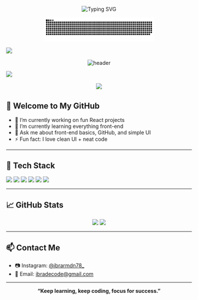 <!-- Animated Typing Intro -->
<p align="center">
  <img src="https://readme-typing-svg.demolab.com?font=Fira+Code&size=32&pause=1000&center=true&vCenter=true&color=AAAAAA&width=500&lines=Ibra+Decode" alt="Typing SVG" />
</p>

<!-- Rotating Chip Animation (can be customized) -->
<p align="center">
  <img src="https://raw.githubusercontent.com/Platane/snk/output/github-contribution-grid-snake.svg" alt="chip rotating" width="300" />
</p>
<p align="left">
<a href="https://github.com/IbraDecode">
<img  src="https://readme-components.vercel.app/api?component=text&text=HI%20IM%20IBRA&fill=linear-gradient(to%20top,%20%23d1d1d1%200%25,%20%23f0f0f0%20100%25)&textfill=black">
</a>
</p>
<!-- Stylish Capsule Header -->
<p align="center">
  <img src="https://raw.githubusercontent.com/raghavk16/raghavk16/master/coderman.gif" alt="header" />
</p>
<img  src="https://readme-components.vercel.app/api?component=text&text=NEWBIE%20FRONT%20END%20DEV&fill=linear-gradient(to%20top,%20%23d1d1d1%200%25,%20%23f0f0f0%20100%25)">
</a>
</p>
<p align="center">
  <img width="250" src="https://media.giphy.com/media/jIgXf4hgbHCeKiXpvt/giphy.gif">
</p>

## 👋 Welcome to My GitHub

- 🔭 I’m currently working on fun React projects
- 🌱 I’m currently learning everything front-end
- 💬 Ask me about front-end basics, GitHub, and simple UI
- ⚡ Fun fact: I love clean UI + neat code

---

## 🚀 Tech Stack

<p align="left">
  <img src="https://readme-components.vercel.app/api?component=logo&fill=gray&logo=html5&svgfill=f06529" />
  <img src="https://readme-components.vercel.app/api?component=logo&fill=gray&logo=css3&svgfill=264de4" />
  <img src="https://readme-components.vercel.app/api?component=logo&fill=gray&logo=javascript&svgfill=f7df1e" />
  <img src="https://readme-components.vercel.app/api?component=logo&fill=gray&logo=react&svgfill=61dbfb&animation=spin" />
  <img src="https://readme-components.vercel.app/api?component=logo&fill=gray&logo=python&svgfill=3776ab" />
  <img src="https://readme-components.vercel.app/api?component=logo&fill=gray&logo=php&svgfill=777bb4" />
</p>

---

## 📈 GitHub Stats

<p align="center">
  <img src="https://github-readme-stats.vercel.app/api?username=ibradecode&show_icons=true&theme=tokyonight" width="400"/>
  <img src="https://github-readme-stats.vercel.app/api/top-langs/?username=ibradecode&layout=compact&theme=tokyonight" width="300"/>
</p>

---

## 📫 Contact Me

- 📷 Instagram: [@ibrarmdn78_](https://instagram.com/ibrarmdn78_)
- 📧 Email: ibradecode@gmail.com

---

<p align="center">
  <b>“Keep learning, keep coding, focus for success.”</b>
</p>
